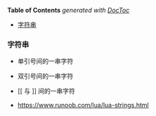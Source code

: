 <!-- START doctoc generated TOC please keep comment here to allow auto update -->
<!-- DON'T EDIT THIS SECTION, INSTEAD RE-RUN doctoc TO UPDATE -->
**Table of Contents**  *generated with [DocToc](https://github.com/thlorenz/doctoc)*

- [字符串](#%E5%AD%97%E7%AC%A6%E4%B8%B2)

<!-- END doctoc generated TOC please keep comment here to allow auto update -->

### 字符串

- 单引号间的一串字符
- 双引号间的一串字符
- [[ 与 ]] 间的一串字符

- https://www.runoob.com/lua/lua-strings.html